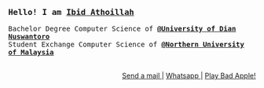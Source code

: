 ### <samp>Hello! I am <b><a rel="nofollow noopener noreferrer" target="_blank" href="https://htmlpreview.github.io/?https://raw.githubusercontent.com/ibidathoillah/ibidathoillah/master/VisualCV%20(6_23_2021%203_24_57%20AM).html">Ibid Athoillah</a></b></samp>
<samp>
  Bachelor Degree Computer Science of <a target="_blank" href="https://dinus.ac.id/"><b>@University of Dian Nuswantoro</b></a> <br>
  Student Exchange Computer Science of <a target="_blank" href="https://www.uum.edu.my/"><b>@Northern University of Malaysia</b></a> <br>
</samp><br/>
<p align="right">
<a href="mailto:ibidathoillah@gmail.com"> Send a mail </a> | <a href="https://api.whatsapp.com/send?phone=62895328338770"> Whatsapp </a> | <a href="https://www.youtube.com/watch?v=FtutLA63Cp8"> Play Bad Apple! </a>
</p><br/>
